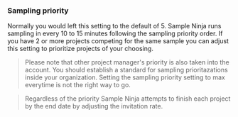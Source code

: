 ### Sampling priority

Normally you would left this setting to the default of 5. Sample Ninja runs sampling in every 10 to 15 minutes following the sampling priority order. If you have 2 or more projects competing for the same sample you can adjust this setting to prioritize projects of your choosing.

> Please note that other project manager's priority is also taken into the account. You should establish a standard for sampling prioritazations inside your organization. Setting the sampling priority setting to max everytime is not the right way to go.

> Regardless of the priority Sample Ninja attempts to finish each project by the end date by adjusting the invitation rate.
